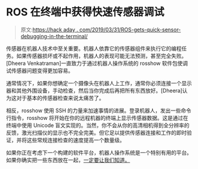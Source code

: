 # ROS 在终端中获得快速传感器调试

> 原文:[https://hack aday . com/2019/03/31/ROS-gets-quick-sensor-debugging-in-the-terminal/](https://hackaday.com/2019/03/31/ros-gets-quick-sensor-debugging-in-the-terminal/)

传感器在机器人技术中至关重要。机器人依靠它的传感器组件来执行它的编程任务。如果传感器损坏或不起作用，机器人的表现可能无法预测，甚至完全失败。[Dheera Venkatraman]一直致力于通过机器人操作系统的 rosshow 软件包使调试传感器问题变得更加容易。

通常情况下，如果你想确定一个摄像头在机器人上工作，通常你必须连接一个显示器和其他外围设备，手动检查，然后当你完成后再把所有东西放好。[Dheera]认为这对于基本的传感器检查来说太痛苦了。

相反，rosshow 使用 SSH 的力量来加速事情的进展。登录机器人，发出一些命令行指令，rosshow 将开始在你的远程机器的终端上显示传感器数据。这是通过在终端中使用 Unicode 盲文实现的。当然，你不会从你的高清相机得到全分辨率的反馈，激光扫描仪的显示也不完全完美。但它足以提供传感器连接和工作的即时验证，并将这些常规连接检查的速度提高一个数量级。

如果你正在考虑下一个构建的软件平台，机器人操作系统是一个特别有用的平台。如果你确实把一些东西放在一起，[一定要让我们知道。](http://hackaday.com/submit-a-tip)